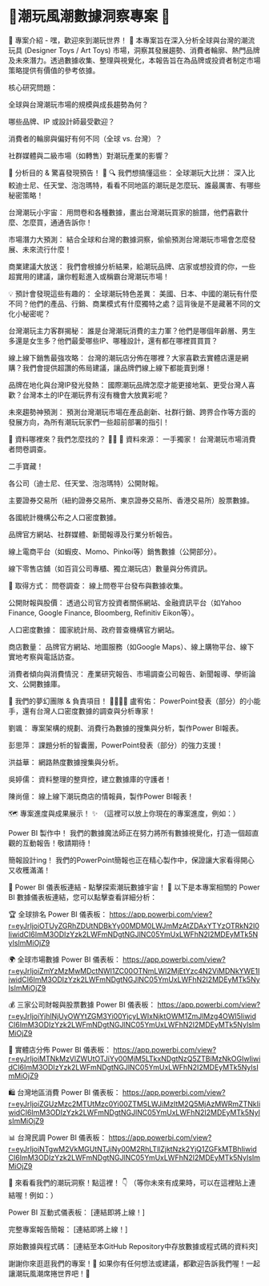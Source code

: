 # 🌈潮玩風潮數據洞察專案 🧸
🌟 專案介紹 - 嘿，歡迎來到潮玩世界！ 🚀
本專案旨在深入分析全球與台灣的潮流玩具 (Designer Toys / Art Toys) 市場，洞察其發展趨勢、消費者輪廓、熱門品牌及未來潛力。透過數據收集、整理與視覺化，本報告旨在為品牌或投資者制定市場策略提供有價值的參考依據。

核心研究問題：

全球與台灣潮玩市場的規模與成長趨勢為何？

哪些品牌、IP 或設計師最受歡迎？

消費者的輪廓與偏好有何不同（全球 vs. 台灣）？

社群媒體與二級市場（如轉售）對潮玩產業的影響？

🎯 分析目的 & 驚喜發現預告！ 🎁
🔍 我們想搞懂這些：
全球潮玩大比拼： 深入比較迪士尼、任天堂、泡泡瑪特，看看不同地區的潮玩是怎麼玩、誰最厲害、有哪些秘密策略！

台灣潮玩小宇宙： 用問卷和各種數據，畫出台灣潮玩買家的臉譜，他們喜歡什麼、怎麼買，通通告訴你！

市場潛力大預測： 結合全球和台灣的數據洞察，偷偷預測台灣潮玩市場會怎麼發展、未來流行什麼！

商業建議大放送： 我們會根據分析結果，給潮玩品牌、店家或想投資的你，一些超實用的建議，讓你輕鬆進入或稱霸台灣潮玩市場！

💡 預計會發現這些有趣的：
全球潮玩特色差異： 美國、日本、中國的潮玩有什麼不同？他們的產品、行銷、商業模式有什麼獨特之處？這背後是不是藏著不同的文化小秘密呢？

台灣潮玩主力客群揭秘： 誰是台灣潮玩消費的主力軍？他們是哪個年齡層、男生多還是女生多？他們最愛哪些IP、哪種設計，還有都在哪裡買買買？

線上線下銷售最強攻略： 台灣的潮玩店分佈在哪裡？大家喜歡去實體店還是網購？我們會提供超讚的佈局建議，讓品牌們線上線下都能賣到爆！

品牌在地化與台灣IP發光發熱： 國際潮玩品牌怎麼才能更接地氣、更受台灣人喜歡？台灣本土的IP在潮玩界有沒有機會大放異彩呢？

未來趨勢神預測： 預測台灣潮玩市場在產品創新、社群行銷、跨界合作等方面的發展方向，為所有潮玩玩家們一些超前部署的指引！

💖 資料哪裡來？我們怎麼找的？ 🕵️‍♀️
📂 資料來源：
一手獨家！ 台灣潮玩市場消費者問卷調查。

二手寶藏！

各公司（迪士尼、任天堂、泡泡瑪特）公開財報。

主要證券交易所（紐約證券交易所、東京證券交易所、香港交易所）股票數據。

各國統計機構公布之人口密度數據。

品牌官方網站、社群媒體、新聞報導及行業分析報告。

線上電商平台（如蝦皮、Momo、Pinkoi等）銷售數據（公開部分）。

線下零售店舖（如百貨公司專櫃、獨立潮玩店）數量與分佈資訊。

🚀 取得方式：
問卷調查： 線上問卷平台發布與數據收集。

公開財報與股價： 透過公司官方投資者關係網站、金融資訊平台（如Yahoo Finance, Google Finance, Bloomberg, Refinitiv Eikon等）。

人口密度數據： 國家統計局、政府普查機構官方網站。

商店數量： 品牌官方網站、地圖服務（如Google Maps）、線上購物平台、線下實地考察與電話訪查。

消費者傾向與消費情況： 產業研究報告、市場調查公司報告、新聞報導、學術論文、公開數據庫。

👑 我們的夢幻團隊 & 負責項目！ 🦸‍♀️🦸‍♂️
盧宥佑： PowerPoint發表（部分）的小能手，還有台灣人口密度數據的調查與分析專家！

劉颯： 專案架構的規劃、消費行為數據的搜集與分析，製作Power BI報表。

彭思萍： 課題分析的智囊團，PowerPoint發表（部分）的強力支援！

洪益華： 網路熱度數據搜集與分析。

吳婷儒： 資料整理的整齊控，建立數據庫的守護者！

陳尚億： 線上線下潮玩商店的情報員，製作Power BI報表！

🗺️ 專案進度與成果展示！ ✨
（這裡可以放上你現在的專案進度，例如：）

Power BI 製作中！ 我們的數據魔法師正在努力將所有數據視覺化，打造一個超直觀的互動報告！敬請期待！

簡報設計ing！ 我們的PowerPoint簡報也正在精心製作中，保證讓大家看得開心又收穫滿滿！

🔗 Power BI 儀表板連結 - 點擊探索潮玩數據宇宙！ 🚀
以下是本專案相關的 Power BI 數據儀表板連結，您可以點擊查看詳細分析：

🏆 全球排名 Power BI 儀表板：
https://app.powerbi.com/view?r=eyJrIjoiOTUyZGRhZDUtNDBkYy00MDM0LWJmMzAtZDAxYTYzOTRkN2I0IiwidCI6ImM3ODIzYzk2LWFmNDgtNGJlNC05YmUxLWFhN2I2MDEyMTk5NyIsImMiOjZ9

🌍 全球市場數據 Power BI 儀表板：
https://app.powerbi.com/view?r=eyJrIjoiZmYzMzMwMDctNWI1ZC00OTNmLWI2MjEtYzc4N2ViMDNkYWE1IiwidCI6ImM3ODIzYzk2LWFmNDgtNGJlNC05YmUxLWFhN2I2MDEyMTk5NyIsImMiOjZ9

💰 三家公司財報與股票數據 Power BI 儀表板：
https://app.powerbi.com/view?r=eyJrIjoiYjhlNjUyOWYtZGM3Yi00YjcyLWIxNjktOWM1ZmJlMzg4OWI5IiwidCI6ImM3ODIzYzk2LWFmNDgtNGJlNC05YmUxLWFhN2I2MDEyMTk5NyIsImMiOjZ9

📍 實體店分佈 Power BI 儀表板：
https://app.powerbi.com/view?r=eyJrIjoiMTNkMzVlZWUtOTJiYy00MjM5LTkxNDgtNzQ5ZTBiMzNkOGIwIiwidCI6ImM3ODIzYzk2LWFmNDgtNGJlNC05YmUxLWFhN2I2MDEyMTk5NyIsImMiOjZ9

🛍️ 台灣地區消費 Power BI 儀表板：
https://app.powerbi.com/view?r=eyJrIjoiZGUzMzc2MTUtMzc0Yi00ZTM5LWJiMzItM2Q5MjAzMWRmZTNkIiwidCI6ImM3ODIzYzk2LWFmNDgtNGJlNC05YmUxLWFhN2I2MDEyMTk5NyIsImMiOjZ9

📊 台灣民調 Power BI 儀表板：
https://app.powerbi.com/view?r=eyJrIjoiNTgwM2VkMGUtNTJjNy00M2RhLTllZjktNzk2YjQ1ZGFkMTBhIiwidCI6ImM3ODIzYzk2LWFmNDgtNGJlNC05YmUxLWFhN2I2MDEyMTk5NyIsImMiOjZ9

🚀 來看看我們的潮玩洞察！點這裡！ 👇
（等你未來有成果時，可以在這裡貼上連結喔！例如：）

Power BI 互動式儀表板： [連結即將上線！]

完整專案報告簡報： [連結即將上線！]

原始數據與程式碼： [連結至本GitHub Repository中存放數據或程式碼的資料夾]

謝謝你來逛逛我們的專案！💖 如果你有任何想法或建議，都歡迎告訴我們喔！一起讓潮玩風潮席捲世界吧！🥳
